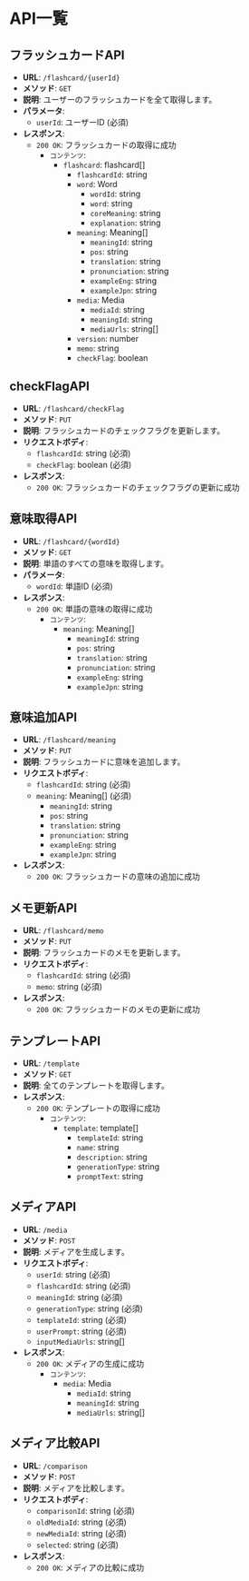 # API一覧

## フラッシュカードAPI

- **URL**: `/flashcard/{userId}`
- **メソッド**: `GET`
- **説明**: ユーザーのフラッシュカードを全て取得します。
- **パラメータ**:
  - `userId`: ユーザーID (必須)
- **レスポンス**:
  - `200 OK`: フラッシュカードの取得に成功
    - `コンテンツ`:
      - `flashcard`: flashcard[]
        - `flashcardId`: string
        - `word`: Word
          - `wordId`: string
          - `word`: string
          - `coreMeaning`: string
          - `explanation`: string
        - `meaning`: Meaning[]
          - `meaningId`: string
          - `pos`: string
          - `translation`: string
          - `pronunciation`: string
          - `exampleEng`: string
          - `exampleJpn`: string
        - `media`: Media
          - `mediaId`: string
          - `meaningId`: string
          - `mediaUrls`: string[]
        - `version`: number
        - `memo`: string
        - `checkFlag`: boolean

## checkFlagAPI
- **URL**: `/flashcard/checkFlag`
- **メソッド**: `PUT`
- **説明**: フラッシュカードのチェックフラグを更新します。
- **リクエストボディ**:
  - `flashcardId`: string (必須)
  - `checkFlag`: boolean (必須)
- **レスポンス**:
  - `200 OK`: フラッシュカードのチェックフラグの更新に成功

## 意味取得API
- **URL**: `/flashcard/{wordId}`
- **メソッド**: `GET`
- **説明**: 単語のすべての意味を取得します。
- **パラメータ**:
  - `wordId`: 単語ID (必須)
- **レスポンス**:
  - `200 OK`: 単語の意味の取得に成功
    - `コンテンツ`:
      - `meaning`: Meaning[]
        - `meaningId`: string
        - `pos`: string
        - `translation`: string
        - `pronunciation`: string
        - `exampleEng`: string
        - `exampleJpn`: string

## 意味追加API
- **URL**: `/flashcard/meaning`
- **メソッド**: `PUT`
- **説明**: フラッシュカードに意味を追加します。
- **リクエストボディ**:
  - `flashcardId`: string (必須)
  - `meaning`: Meaning[] (必須)
    - `meaningId`: string
    - `pos`: string
    - `translation`: string
    - `pronunciation`: string
    - `exampleEng`: string
    - `exampleJpn`: string
- **レスポンス**:
  - `200 OK`: フラッシュカードの意味の追加に成功

## メモ更新API
- **URL**: `/flashcard/memo`
- **メソッド**: `PUT`
- **説明**: フラッシュカードのメモを更新します。
- **リクエストボディ**:
  - `flashcardId`: string (必須)
  - `memo`: string (必須)
- **レスポンス**:
  - `200 OK`: フラッシュカードのメモの更新に成功

## テンプレートAPI
- **URL**: `/template`
- **メソッド**: `GET`
- **説明**: 全てのテンプレートを取得します。
- **レスポンス**:
  - `200 OK`: テンプレートの取得に成功
    - `コンテンツ`:
      - `template`: template[]
        - `templateId`: string
        - `name`: string
        - `description`: string
        - `generationType`: string
        - `promptText`: string

## メディアAPI
- **URL**: `/media`
- **メソッド**: `POST`
- **説明**: メディアを生成します。
- **リクエストボディ**:
  - `userId`: string (必須)
  - `flashcardId`: string (必須)
  - `meaningId`: string (必須)
  - `generationType`: string (必須)
  - `templateId`: string (必須)
  - `userPrompt`: string (必須)
  - `inputMediaUrls`: string[]
- **レスポンス**:
  - `200 OK`: メディアの生成に成功
    - `コンテンツ`:
      - `media`: Media
        - `mediaId`: string
        - `meaningId`: string
        - `mediaUrls`: string[]

## メディア比較API
- **URL**: `/comparison`
- **メソッド**: `POST`
- **説明**: メディアを比較します。
- **リクエストボディ**:
  - `comparisonId`: string (必須)
  - `oldMediaId`: string (必須)
  - `newMediaId`: string (必須)
  - `selected`: string (必須)
- **レスポンス**:
  - `200 OK`: メディアの比較に成功
